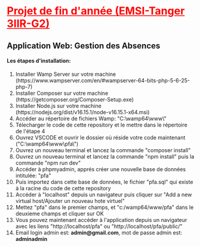 <h1 style="color:red"><u>Projet de fin d'année (EMSI-Tanger 3IIR-G2)</u></h1>
<h2>Application Web: Gestion des Absences</h2>

<h4>Les étapes d'installation:</h4>
<ol>
    <li>Installer Wamp Server sur votre machine (https://www.wampserver.com/en/#wampserver-64-bits-php-5-6-25-php-7)</li>
    <li>Installer Composer sur votre machine (https://getcomposer.org/Composer-Setup.exe)</li>
    <li>Installer Node.js sur votre machine (https://nodejs.org/dist/v16.15.1/node-v16.15.1-x64.msi)</li>
    <li>Accéder au répertoire de fichiers Wamp: "C:\wamp64\www\"</li>
    <li>Télecharger le code de cette repository et le mettre dans le répertoire de l'étape 4</li>
    <li>Ouvrez VSCODE et ouvrir le dossier où réside votre code maintenant ("C:\wamp64\www\pfa\")</li>
    <li>Ouvrez un nouveau terminal et lancez la commande "composer install"</li>
    <li>Ouvrez un nouveau terminal et lancez la commande "npm install" puis la commande "npm run dev"</li>
    <li>Accéder à phpmyadmin, apprés créer une nouvelle base de données intitulée: "pfa"</li>
    <li>Puis importez dans cette base de données, le fichier "pfa.sql" qui existe à la racine du code de cette repository</li>
    <li>Accéder à "localhost" depuis un navigateur puis cliquer sur "Add a new virtual host/Ajouter un nouveau hote virtuel"</li>
    <li>Mettez "pfa" dans le premier champs, et "c:/wamp64/www/pfa" dans le deuxieme champs et cliquer sur OK</li>
    <li>Vous pouvez maintenant accéder à l'application depuis un navigateur avec les liens "http://localhost/pfa" ou "http://localhost/pfa/public/"</li>
    <li>Email login admin est: <b>admin@gmail.com</b>, mot de passe admin est: <b>adminadmin</b></li>
</ol>
